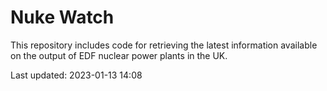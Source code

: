 # Nuke Watch

This repository includes code for retrieving the latest information available on the output of EDF nuclear power plants in the UK.

Last updated: 2023-01-13 14:08